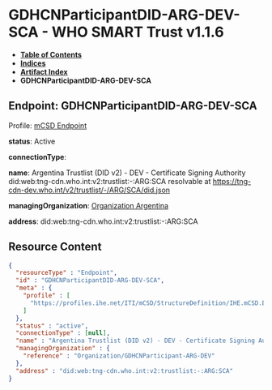 # GDHCNParticipantDID-ARG-DEV-SCA - WHO SMART Trust v1.1.6

* [**Table of Contents**](toc.md)
* [**Indices**](indices.md)
* [**Artifact Index**](artifacts.md)
* **GDHCNParticipantDID-ARG-DEV-SCA**

## Endpoint: GDHCNParticipantDID-ARG-DEV-SCA

Profile: [mCSD Endpoint](https://profiles.ihe.net/ITI/mCSD/4.0.0/StructureDefinition-IHE.mCSD.Endpoint.html)

**status**: Active

**connectionType**: 

**name**: Argentina Trustlist (DID v2) - DEV - Certificate Signing Authority did:web:tng-cdn.who.int:v2:trustlist:-:ARG:SCA resolvable at https://tng-cdn-dev.who.int/v2/trustlist/-/ARG/SCA/did.json

**managingOrganization**: [Organization Argentina](Organization-GDHCNParticipant-ARG-DEV.md)

**address**: did:web:tng-cdn.who.int:v2:trustlist:-:ARG:SCA



## Resource Content

```json
{
  "resourceType" : "Endpoint",
  "id" : "GDHCNParticipantDID-ARG-DEV-SCA",
  "meta" : {
    "profile" : [
      "https://profiles.ihe.net/ITI/mCSD/StructureDefinition/IHE.mCSD.Endpoint"
    ]
  },
  "status" : "active",
  "connectionType" : [null],
  "name" : "Argentina Trustlist (DID v2) - DEV - Certificate Signing Authority\ndid:web:tng-cdn.who.int:v2:trustlist:-:ARG:SCA\nresolvable at https://tng-cdn-dev.who.int/v2/trustlist/-/ARG/SCA/did.json",
  "managingOrganization" : {
    "reference" : "Organization/GDHCNParticipant-ARG-DEV"
  },
  "address" : "did:web:tng-cdn.who.int:v2:trustlist:-:ARG:SCA"
}

```
